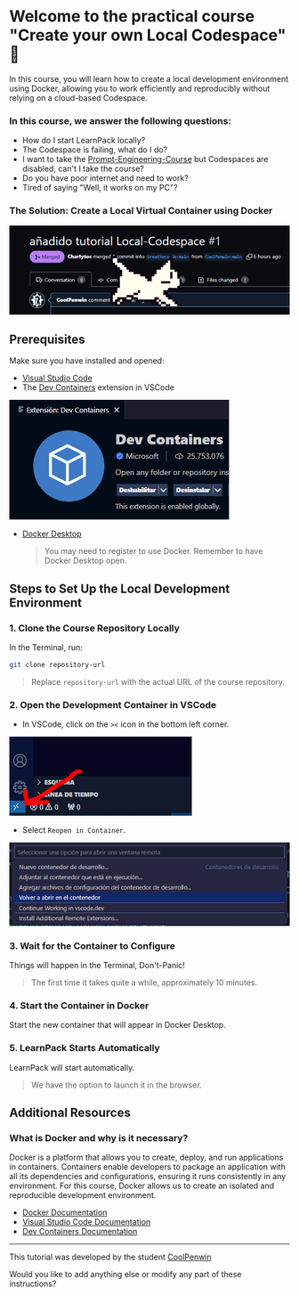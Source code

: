 # Welcome to the practical course "Create your own Local Codespace" 🤖

In this course, you will learn how to create a local development environment using Docker, allowing you to work efficiently and reproducibly without relying on a cloud-based Codespace.

### In this course, we answer the following questions:
- How do I start LearnPack locally?
- The Codespace is failing, what do I do?
- I want to take the [Prompt-Engineering-Course](https://github.com/breatheco-de/prompt-engineering-exercise-course) but Codespaces are disabled, can't I take the course?
- Do you have poor internet and need to work?
- Tired of saying "Well, it works on my PC"?

### The Solution: Create a Local Virtual Container using Docker

![Este contenido ha sido merged](rsc/first_real_merge.PNG)

## **Prerequisites**

Make sure you have installed and opened:
- [Visual Studio Code](https://code.visualstudio.com/)
- The [Dev Containers](https://marketplace.visualstudio.com/items?itemName=ms-vscode-remote.remote-containers) extension in VSCode

![Dev Containers Extension](rsc/extension.PNG)

- [Docker Desktop](https://www.docker.com/products/docker-desktop/)
  > You may need to register to use Docker.
  > Remember to have Docker Desktop open.

## **Steps to Set Up the Local Development Environment**

### 1. Clone the Course Repository Locally
In the Terminal, run:
```bash
git clone repository-url
```
> Replace `repository-url` with the actual URL of the course repository.

### 2. Open the Development Container in VSCode
- In VSCode, click on the `><` icon in the bottom left corner.

![Dev Containers Icon](rsc/Boton_equina_inf.PNG)

- Select `Reopen in Container`.

![Reopen in Container](rsc/Volver_abrir_container.PNG)

### 3. Wait for the Container to Configure
Things will happen in the Terminal, Don't-Panic!
> The first time it takes quite a while, approximately 10 minutes.

### 4. Start the Container in Docker
Start the new container that will appear in Docker Desktop.

### 5. LearnPack Starts Automatically
LearnPack will start automatically.
> We have the option to launch it in the browser.

## **Additional Resources**

### What is Docker and why is it necessary?
Docker is a platform that allows you to create, deploy, and run applications in containers. Containers enable developers to package an application with all its dependencies and configurations, ensuring it runs consistently in any environment. For this course, Docker allows us to create an isolated and reproducible development environment.

- [Docker Documentation](https://docs.docker.com/get-started/)
- [Visual Studio Code Documentation](https://code.visualstudio.com/docs)
- [Dev Containers Documentation](https://code.visualstudio.com/docs/remote/containers)

---

This tutorial was developed by the student [CoolPenwin](https://github.com/CoolPenwin)

Would you like to add anything else or modify any part of these instructions?
